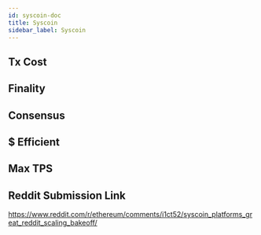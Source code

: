 ```yaml
---
id: syscoin-doc
title: Syscoin
sidebar_label: Syscoin
---
```


## Tx Cost

## Finality

## Consensus

## $ Efficient

## Max TPS

## Reddit Submission Link

https://www.reddit.com/r/ethereum/comments/i1ct52/syscoin_platforms_great_reddit_scaling_bakeoff/
